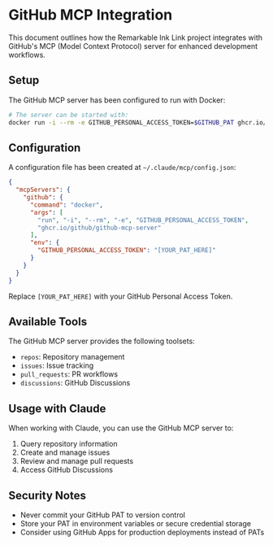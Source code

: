 # GitHub MCP Integration

This document outlines how the Remarkable Ink Link project integrates with GitHub's MCP (Model Context Protocol) server for enhanced development workflows.

## Setup

The GitHub MCP server has been configured to run with Docker:

```bash
# The server can be started with:
docker run -i --rm -e GITHUB_PERSONAL_ACCESS_TOKEN=$GITHUB_PAT ghcr.io/github/github-mcp-server
```

## Configuration

A configuration file has been created at `~/.claude/mcp/config.json`:

```json
{
  "mcpServers": {
    "github": {
      "command": "docker",
      "args": [
        "run", "-i", "--rm", "-e", "GITHUB_PERSONAL_ACCESS_TOKEN",
        "ghcr.io/github/github-mcp-server"
      ],
      "env": {
        "GITHUB_PERSONAL_ACCESS_TOKEN": "[YOUR_PAT_HERE]"
      }
    }
  }
}
```

Replace `[YOUR_PAT_HERE]` with your GitHub Personal Access Token.

## Available Tools

The GitHub MCP server provides the following toolsets:

- `repos`: Repository management
- `issues`: Issue tracking
- `pull_requests`: PR workflows
- `discussions`: GitHub Discussions

## Usage with Claude

When working with Claude, you can use the GitHub MCP server to:

1. Query repository information
2. Create and manage issues
3. Review and manage pull requests
4. Access GitHub Discussions

## Security Notes

- Never commit your GitHub PAT to version control
- Store your PAT in environment variables or secure credential storage
- Consider using GitHub Apps for production deployments instead of PATs